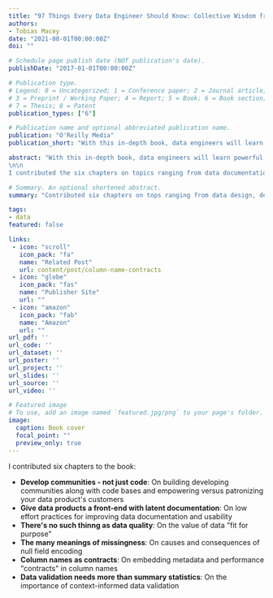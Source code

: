 ```yaml
---
title: "97 Things Every Data Engineer Should Know: Collective Wisdom from the Experts"
authors:
- Tobias Macey
date: "2021-08-01T00:00:00Z"
doi: ""

# Schedule page publish date (NOT publication's date).
publishDate: "2017-01-01T00:00:00Z"

# Publication type.
# Legend: 0 = Uncategorized; 1 = Conference paper; 2 = Journal article;
# 3 = Preprint / Working Paper; 4 = Report; 5 = Book; 6 = Book section;
# 7 = Thesis; 8 = Patent
publication_types: ["6"]

# Publication name and optional abbreviated publication name.
publication: "O'Reilly Media"
publication_short: "With this in-depth book, data engineers will learn powerful, real-world best practices for managing data—both big and small. Contributors from companies including Google, Microsoft, IBM, Facebook, Databricks, and GitHub share their experiences and lessons learned on cleaning, prepping, wrangling, and storing data."

abstract: "With this in-depth book, data engineers will learn powerful, real-world best practices for managing data—both big and small. Contributors from companies including Google, Microsoft, IBM, Facebook, Databricks, and GitHub share their experiences and lessons learned on cleaning, prepping, wrangling, and storing data.
\n\n
I contributed the six chapters on topics ranging from data documentation, community building, field naming, documentation, and validation."

# Summary. An optional shortened abstract.
summary: "Contributed six chapters on tops ranging from data design, development, validation, and democratization"

tags:
- data
featured: false

links:
 - icon: "scroll"
   icon_pack: "fa"
   name: "Related Post"
   url: content/post/column-name-contracts
 - icon: "globe"
   icon_pack: "fas"
   name: "Publisher Site"
   url: ""
 - icon: "amazon"
   icon_pack: "fab"
   name: "Amazon"
   url: ""
url_pdf: ''
url_code: ''
url_dataset: ''
url_poster: ''
url_project: ''
url_slides: ''
url_source: ''
url_video: ''

# Featured image
# To use, add an image named `featured.jpg/png` to your page's folder. 
image:
  caption: Book cover
  focal_point: ""
  preview_only: true
---
```


I contributed six chapters to the book:

- **Develop communities - not just code**: On building developing communities along with code bases and empowering versus patronizing your data product's customers 
- **Give data products a front-end with latent documentation**: On low effort practices for improving data documentation and usability
- **There's no such thinng as data quality**: On the value of data "fit for purpose"
- **The many meanings of missingness**: On causes and consequences of null field encoding
- **Column names as contracts**: On embedding metadata and performance "contracts" in column names
- **Data validation needs more than summary statistics**: On the importance of context-informed data validation
